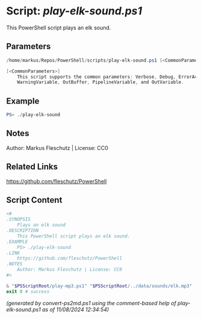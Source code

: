 Script: *play-elk-sound.ps1*
========================

This PowerShell script plays an elk sound.

Parameters
----------
```powershell
/home/markus/Repos/PowerShell/scripts/play-elk-sound.ps1 [<CommonParameters>]

[<CommonParameters>]
    This script supports the common parameters: Verbose, Debug, ErrorAction, ErrorVariable, WarningAction, 
    WarningVariable, OutBuffer, PipelineVariable, and OutVariable.
```

Example
-------
```powershell
PS> ./play-elk-sound

```

Notes
-----
Author: Markus Fleschutz | License: CC0

Related Links
-------------
https://github.com/fleschutz/PowerShell

Script Content
--------------
```powershell
<#
.SYNOPSIS
	Plays an elk sound
.DESCRIPTION
	This PowerShell script plays an elk sound.
.EXAMPLE
	PS> ./play-elk-sound
.LINK
	https://github.com/fleschutz/PowerShell
.NOTES
	Author: Markus Fleschutz | License: CC0
#>

& "$PSScriptRoot/play-mp3.ps1" "$PSScriptRoot/../data/sounds/elk.mp3"
exit 0 # success
```

*(generated by convert-ps2md.ps1 using the comment-based help of play-elk-sound.ps1 as of 11/08/2024 12:34:54)*

